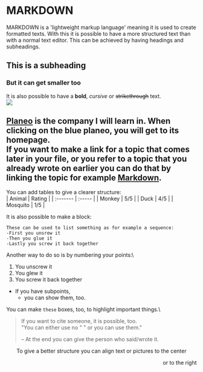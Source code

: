 # MARKDOWN

MARKDOWN is a 'lightweight markup language' meaning it is used to create formatted texts. With this it is possible to
have a more structured text than with a normal text editor. This can be achieved by having headings and subheadings.

## This is a subheading

### But it can get smaller too

It is also possible to have a **bold**, _cursive_ or ~~strikethrough~~ text.\
<img src="https://www.gutscheinsammler.de/image/eyJrZXkiOiJncy91cGxvYWRzL2xvZ29zL3BsYW5lby5qcGciLCJvdXRwdXRGb3JtYXQiOiIiLCJlZGl0cyI6e319?1606905964"/></img>

[Planeo](https://www.planeo.de/) is the company I will learn in. When clicking on the blue planeo, you will get to its
homepage.\
If you want to make a link for a topic that comes later in your file, or you refer to a topic that you already wrote on
earlier you can do that by linking the topic for example [Markdown](#markdown).
---
You can add tables to give a clearer structure:\
| Animal | Rating |
| :------- | :----- |
| Monkey | 5/5 |
| Duck | 4/5 |
| Mosquito | 1/5 |

It is also possible to make a block:

```
These can be used to list something as for example a sequence:
-First you unsrew it
-Then you glue it
-Lastly you screw it back together
```

Another way to do so is by numbering your points:\

1. You unscrew it
2. You glew it
3. You screw it back together

- If you have subpoints,
    - you can show them, too.

You can make `these` boxes, too, to highlight important things.\
> If you want to cite someone, it is possible, too.\
> "You can either use no " " or you can use them."
>
> – At the end you can give the person who said/wrote it.

<p align="center">
To give a better structure you can align text or pictures to the center
</p>
<p align="right">
or to the right
</p>